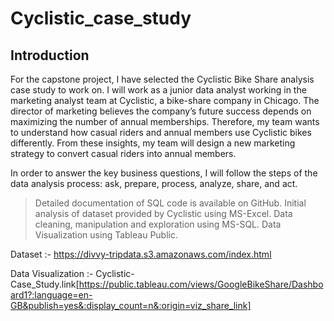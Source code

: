 # Cyclistic_case_study
## Introduction
For the capstone project, I have selected the Cyclistic Bike Share analysis case study to work on. 
I will work as a junior data analyst working in the marketing analyst team at Cyclistic, a bike-share company in Chicago. The director of marketing believes the company’s future success depends on maximizing the number of annual memberships. Therefore, my team wants to understand how casual riders and annual members use Cyclistic bikes differently. From these insights, my team will design a new marketing strategy to convert casual riders into annual members.

In order to answer the key business questions, I will follow the steps of the data analysis process: ask, prepare, process, analyze, share, and act.
> Detailed documentation of SQL code is available on GitHub.
> Initial analysis of dataset provided by Cyclistic using MS-Excel.
> Data cleaning, manipulation and exploration using MS-SQL.
> Data Visualization using Tableau Public.

Dataset :- https://divvy-tripdata.s3.amazonaws.com/index.html

Data Visualization :- Cyclistic-Case_Study.link[https://public.tableau.com/views/GoogleBikeShare/Dashboard1?:language=en-GB&publish=yes&:display_count=n&:origin=viz_share_link]

